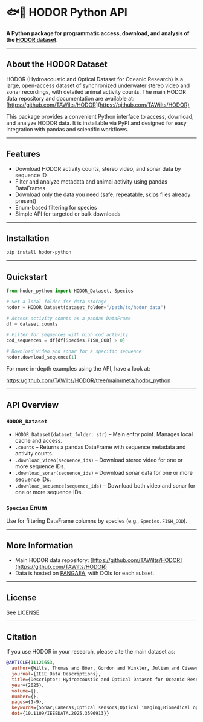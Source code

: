 
# 🐟🐍 HODOR Python API

**A Python package for programmatic access, download, and analysis of the [HODOR dataset](https://github.com/TAWilts/HODOR).**

---

## About the HODOR Dataset

HODOR (Hydroacoustic and Optical Dataset for Oceanic Research) is a large, open-access dataset of synchronized underwater stereo video and sonar recordings, with detailed animal activity counts. The main HODOR data repository and documentation are available at: [https://github.com/TAWilts/HODOR](https://github.com/TAWilts/HODOR)

This package provides a convenient Python interface to access, download, and analyze HODOR data. It is installable via PyPI and designed for easy integration with pandas and scientific workflows.

---

## Features

- Download HODOR activity counts, stereo video, and sonar data by sequence ID
- Filter and analyze metadata and animal activity using pandas DataFrames
- Download only the data you need (safe, repeatable, skips files already present)
- Enum-based filtering for species
- Simple API for targeted or bulk downloads

---

## Installation

```bash
pip install hodor-python
```

---

## Quickstart

```python
from hodor_python import HODOR_Dataset, Species

# Set a local folder for data storage
hodor = HODOR_Dataset(dataset_folder="/path/to/hodor_data")

# Access activity counts as a pandas DataFrame
df = dataset.counts

# Filter for sequences with high cod activity
cod_sequences = df[df[Species.FISH_COD] > 0]

# Download video and sonar for a specific sequence
hodor.download_sequence(1)
```

For more in-depth examples using the API, have a look at: 

https://github.com/TAWilts/HODOR/tree/main/meta/hodor_python


---

## API Overview

### `HODOR_Dataset`

- `HODOR_Dataset(dataset_folder: str)` – Main entry point. Manages local cache and access.
- `.counts` – Returns a pandas DataFrame with sequence metadata and activity counts.
- `.download_video(sequence_ids)` – Download stereo video for one or more sequence IDs.
- `.download_sonar(sequence_ids)` – Download sonar data for one or more sequence IDs.
- `.download_sequence(sequence_ids)` – Download both video and sonar for one or more sequence IDs.

### `Species` Enum

Use for filtering DataFrame columns by species (e.g., `Species.FISH_COD`).

---

## More Information

- Main HODOR data repository: [https://github.com/TAWilts/HODOR](https://github.com/TAWilts/HODOR)
- Data is hosted on [PANGAEA](https://doi.pangaea.de/10.1594/PANGAEA.980000), with DOIs for each subset.

---

## License

See [LICENSE](LICENSE).

---

## Citation

If you use HODOR in your research, please cite the main dataset as:

```bibtex
@ARTICLE{11121653,
  author={Wilts, Thomas and Böer, Gordon and Winkler, Julian and Cisewski, Boris and Schramm, Hauke and Badri-Hoeher, Sabah},
  journal={IEEE Data Descriptions}, 
  title={Descriptor: Hydroacoustic and Optical Dataset for Oceanic Research (HODOR)}, 
  year={2025},
  volume={},
  number={},
  pages={1-9},
  keywords={Sonar;Cameras;Optical sensors;Optical imaging;Biomedical optical imaging;Fish;Optical recording;Acoustics;Synchronization;Sonar measurements},
  doi={10.1109/IEEEDATA.2025.3596913}}
```
